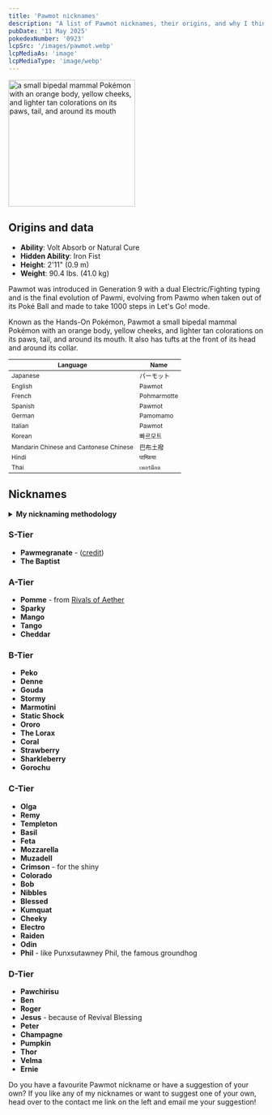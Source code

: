 ```yaml
---
title: 'Pawmot nicknames'
description: "A list of Pawmot nicknames, their origins, and why I think they're cool."
pubDate: '11 May 2025'
pokedexNumber: '0923'
lcpSrc: '/images/pawmot.webp'
lcpMediaAs: 'image'
lcpMediaType: 'image/webp'
---
```


<div class="img-center">
	<picture>
		<source srcset="/images/pawmot.webp" type="image/webp">
		<img src="/images/pawmot.jpg" width="250px" height="250px" alt="a small bipedal mammal Pokémon with an orange body, yellow cheeks, and lighter tan colorations on its paws, tail, and around its mouth">
	</picture>
</div>

## Origins and data

<div class="room-box">
	<div class="room-box-left">
		<ul>
			<li><strong>Ability</strong>: Volt Absorb or Natural Cure</li>
			<li><strong>Hidden Ability</strong>: Iron Fist</li>
			<li><strong>Height</strong>: 2'11" (0.9 m)</li>
			<li><strong>Weight</strong>: 90.4 lbs. (41.0 kg)</li>
		</ul>
		<p>Pawmot was introduced in Generation 9 with a dual Electric/Fighting typing and is the final evolution of Pawmi, evolving from Pawmo when taken out of its Poké Ball and made to take 1000 steps in Let's Go! mode.</p>
		<p>Known as the Hands-On Pokémon, Pawmot a small bipedal mammal Pokémon with an orange body, yellow cheeks, and lighter tan colorations on its paws, tail, and around its mouth. It also has tufts at the front of its head and around its collar.</p>
	</div>
	<div class="room-box-right">
		<table class="room-table" style="font-size:12px">
			<thead>
				<tr>
					<th>Language</th>
					<th>Name</th>
				</tr>
			</thead>
			<tbody>
				<tr>
					<td>Japanese</td>
					<td><span lang="ja">パーモット</span></td>
				</tr>
				<tr>
					<td>English</td>
					<td>Pawmot</td>
				</tr>
				<tr>
					<td>French</td>
					<td><span lang="fr">Pohmarmotte</span></td>
				</tr>
				<tr>
					<td>Spanish</td>
					<td>Pawmot</td>
				</tr>
				<tr>
					<td>German</td>
					<td><span lang="de">Pamomamo</span></td>
				</tr>
				<tr>
					<td>Italian</td>
					<td>Pawmot</td>
				</tr>
				<tr>
					<td>Korean</td>
					<td><span lang="ko">빠르모트</span></td>
				</tr>
				<tr>
					<td>Mandarin Chinese and Cantonese Chinese</td>
					<td><span lang="zh">巴布土撥</span></td>
				</tr>
				<tr>
					<td>Hindi</td>
					<td><span lang="hi">पाम्फ़िया</span></td>
				</tr>
				<tr>
					<td>Thai</td>
					<td><span lang="th">เพอร์ม็อต</span></td>
				</tr>
			</tbody>
		</table>
	</div>
</div>

## Nicknames

<section class="deets">
	<details>
	<summary><strong>My nicknaming methodology</strong></summary>
	<ul>
		<li>I rank nicknames by lettered tiers: S, A, B, C, and D. S is the best and D is the worst.</li>
		<li>I may use generative AI for inspiration. I'll always mark these nicknames with an asterisk (\*) </li>but they'll always be amended where necessary
		<li>I'll usually list my inspiration for a nickname so you know where they came from</li>
	</ul>
	</details>
</section>

### S-Tier


* **Pawmegranate** - ([credit](https://www.reddit.com/r/ShinyPokemon/comments/1e6d06j/comment/ldsjerd/))
* **The Baptist**

### A-Tier

* **Pomme** - from [Rivals of Aether](/nicknames/themes/rivals-of-aether/)
* **Sparky**
* **Mango**
* **Tango**
* **Cheddar**

### B-Tier

* **Peko**
* **Denne**
* **Gouda**
* **Stormy**
* **Marmotini**
* **Static Shock**
* **Ororo**
* **The Lorax**
* **Coral**
* **Strawberry**
* **Sharkleberry**
* **Gorochu**

### C-Tier

* **Olga**
* **Remy**
* **Templeton**
* **Basil**
* **Feta**
* **Mozzarella**
* **Muzadell**
* **Crimson** - for the shiny
* **Colorado**
* **Bob**
* **Nibbles**
* **Blessed**
* **Kumquat**
* **Cheeky**
* **Electro**
* **Raiden**
* **Odin**
* **Phil** - like Punxsutawney Phil, the famous groundhog

### D-Tier

* **Pawchirisu**
* **Ben**
* **Roger**
* **Jesus** - because of Revival Blessing
* **Peter**
* **Champagne**
* **Pumpkin**
* **Thor**
* **Velma**
* **Ernie**

Do you have a favourite Pawmot nickname or have a suggestion of your own? If you like any of my nicknames or want to suggest one of your own, head over to the contact me link on the left and email me your suggestion!